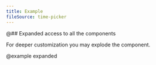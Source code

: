 ```yaml
---
title: Example
fileSource: time-picker
---
```


@## Expanded access to all the components

For deeper customization you may explode the component.

@example expanded
